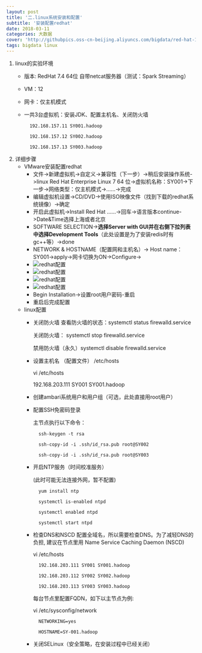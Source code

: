 ```yaml
---
layout: post
title: '二.linux系统安装和配置'
subtitle: '安装配置redhat'
date: 2018-03-11
categories: 大数据
cover: 'http://githubpics.oss-cn-beijing.aliyuncs.com/bigdata/red-hat-1.jpg'
tags: bigdata linux 
---
```


 1. linux的实验环境
    * 版本: RedHat 7.4  64位 自带netcat服务器（测试：Spark Streaming）
    * VM：12
    * 网卡：仅主机模式
    * 一共3台虚拟机：安装JDK、配置主机名、关闭防火墙
    
            192.168.157.11 SY001.hadoop
    
    	    192.168.157.12 SY002.hadoop
    	    
    	    192.168.157.13 SY003.hadoop
	    
    
 2. 详细步骤
    * VMware安装配置redhat
        * 文件->新建虚拟机->自定义->兼容性（下一步）->稍后安装操作系统->linux Red Hat Enterprise Linux 7 64 位->虚拟机名称：SY001->下一步->网络类型：仅主机模式->……->完成
        * 编辑虚拟机设置->CD/DVD->使用ISO映像文件（找到下载的redhat系统镜像）->确定
        * 开启此虚拟机->Install Red Hat ……->回车->语言版本continue->Date&Time选择上海或者北京
        * SOFTWARE SELECTION->**选择Server with GUI并在右侧下拉列表中选择Development Tools**（此处设置是为了安装redis时有gc++等）->done
        * NETWORK & HOSTNAME（配置网和主机名）-> Host name：SY001->apply->网卡切换为ON->Configure->
        * ![redhat配置][2]
        * ![redhat配置][3]
        * ![redhat配置][4]
        * ![redhat配置][1]
        * Begin Installation->设置root用户密码-重启
        * 重启后完成配置
    * linux配置
        * 关闭防火墙
            查看防火墙的状态：systemctl status firewalld.service

		    关闭防火墙：      systemctl stop firewalld.service
		    
		    禁用防火墙（永久）systemctl disable firewalld.service
		    
        * 设置主机名 （配置文件） /etc/hosts
        
            vi /etc/hosts
            
            192.168.203.111 SY001 SY001.hadoop

        * 创建ambari系统用户和用户组（可选，此处直接用root用户）
            
        * 配置SSH免密码登录
        
            主节点执行以下命令：
            
                ssh-keygen -t rsa
                
                ssh-copy-id -i .ssh/id_rsa.pub root@SY002
                
                ssh-copy-id -i .ssh/id_rsa.pub root@SY003
            
        * 开启NTP服务（时间校准服务）
        
            (此时可能无法连接外网，暂不配置)
            
                yum install ntp
                
                systemctl is-enabled ntpd
                
                systemctl enabled ntpd
                
                systemctl start ntpd
            
        * 检查DNS和NSCD
            配置全域名，所以需要检查DNS。为了减轻DNS的负担, 建议在节点里用 Name Service Caching Daemon (NSCD)
            
            vi /etc/hosts
                
                192.168.203.111 SY001 SY001.hadoop
                
                192.168.203.112 SY002 SY002.hadoop
                
                192.168.203.113 SY003 SY003.hadoop
                
                
            每台节点里配置FQDN，如下以主节点为例:
            
            vi /etc/sysconfig/network
            
                NETWORKING=yes
                
                HOSTNAME=SY-001.hadoop
                


        * 关闭SELinux（安全策略，在安装过程中已经关闭）


  [1]: http://githubpics.oss-cn-beijing.aliyuncs.com/bigdata/redhat02.jpg
  [2]: http://githubpics.oss-cn-beijing.aliyuncs.com/bigdata/redhat03.jpg
  [3]: http://githubpics.oss-cn-beijing.aliyuncs.com/bigdata/redhat04.jpg
  [4]: http://githubpics.oss-cn-beijing.aliyuncs.com/bigdata/redhat05.jpg